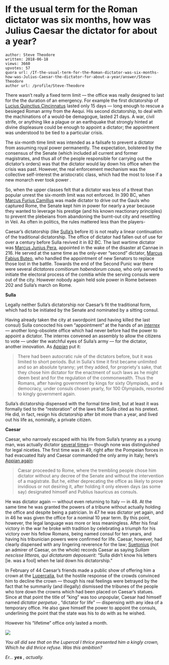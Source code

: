 # If the usual term for the Roman dictator was six months, how was Julius Caesar the dictator for about a year?

	author: Steve Theodore
	written: 2018-06-18
	views: 3660
	upvotes: 57
	quora url: /If-the-usual-term-for-the-Roman-dictator-was-six-months-how-was-Julius-Caesar-the-dictator-for-about-a-year/answer/Steve-Theodore
	author url: /profile/Steve-Theodore


There wasn’t really a fixed term limit — the office was really designed to last for the the duration of an emergency. For example the first dictatorship of [Lucius Quinctius Cincinnatus](https://en.wikipedia.org/wiki/Lucius_Quinctius_Cincinnatus#First_dictatorship) lasted only 15 days — long enough to rescue a besieged Roman army from the Aequi. His second dictatorship, to deal with the machinations of a would-be demagogue, lasted 21 days. A war, civil strife, or anything like a plague or an earthquake that strongly hinted at divine displeasure could be enough to appoint a dictator; the appointment was understood to be tied to a particular crisis.

The six-month time limit was intended as a failsafe to prevent a dictator from assuming royal power permanently. The expectation, bolstered by the consensus of the Senate (which included all current and former magistrates, and thus all of the people responsible for carrying out the dictator’s orders) was that the dictator would lay down his office when the crisis was past. However, the real enforcement mechanism was the collective self-interest the aristocratic class, which had the most to lose if a new monarch ever took power .

So, when the upper classes felt that a dictator was less of a threat than popular unrest the six-month limit was not enforced. In 390 BC, when [Marcus Furius Camillus](https://en.wikipedia.org/wiki/Marcus_Furius_Camillus) was made dictator to drive out the Gauls who captured Rome, the Senate kept him in power for nearly a year because they wanted to leverage his prestige (and his known reactionary principles) to prevent the plebeians from abandoning the burnt-out city and resettling in Veii. As often in politics, the rules mattered less than the players-

Caesar’s dictatorship (like [Sulla’s](https://en.wikipedia.org/wiki/Sulla) before it) is not really a linear continuation of the traditional dictatorship. The office of dictator had fallen out of use for over a century before Sulla revived it in 82 BC. The last wartime dictator was [Marcus Junius Pera](https://en.wikipedia.org/wiki/Marcus_Junius_Pera), appointed in the wake of the disaster at Cannae in 216. He served at the same time as the only-ever “second” dictator, [Marcus Fabius Buteo](https://en.wikipedia.org/wiki/Marcus_Fabius_Buteo), who handled the appointment of new Senators to replace those lost in the battle. Towards the end of the Second Punic war there were several _dictatores_  _comitiorum habendorum causa,_ who only served to initiate the electoral process of the comitia while the serving consuls were out of the city. However nobody again held sole power in Rome between 202 and Sulla’s march on Rome.

__Sulla__ 

Legally neither Sulla’s dictatorship nor Caesar’s fit the traditional form, which had to be initiated by the Senate and nominated by a sitting consul.

Having already taken the city at swordpoint (and having killed the last consul) Sulla concocted his own “appointment” at the hands of an _[interrex](https://en.wikipedia.org/wiki/Interrex)_ _—_ another long-obsolete office which had never before had the power to appoint a dictator. The interrex convened an assembly to allow the citizens to vote — under the watchful eyes of Sulla’s army — for the dictator, another innovation. As [Appian](http://www.perseus.tufts.edu/hopper/text?doc=Perseus%3Atext%3A1999.01.0232%3Abook%3D1%3Achapter%3D11) put it:

> There had been autocratic rule of the dictators before, but it was limited to short periods. But in Sulla's time it first became unlimited and so an absolute tyranny; yet they added, for propriety's sake, that they chose him dictator for the enactment of such laws as he might deem best and for the regulation of the commonwealth. Thus the Romans, after having government by kings for sixty Olympiads, and a democracy, under consuls chosen yearly, for 100 Olympiads, resorted to kingly government again.

Sulla’s dictatorship dispensed with the formal time limit, but at least it was formally tied to the “restoration” of the laws that Sulla cited as his pretext. He did, in fact, resign his dictatorship after bit more than a year, and lived out his life as, nominally, a private citizen.

__Caesar__ 

Caesar, who narrowly escaped with his life from Sulla’s tyranny as a young man, was actually dictator [several times](http://www.csun.edu/~hcfll004/datesjc.html)_—_ though none was distinguished for legal niceties. The first time was in 49, right after the Pompeian forces in had evacuated Italy and Caesar commanded the only army in Italy; here’s [Appian again](http://www.perseus.tufts.edu/hopper/text?doc=Perseus%3Atext%3A1999.01.0232%3Abook%3D2%3Achapter%3D7):

> Cæsar proceeded to Rome, where the trembling people chose him dictator without any decree of the Senate and without the intervention of a magistrate. But he, either deprecating the office as likely to prove invidious or not desiring it, after holding it only eleven days (as some say) designated himself and Publius Isauricus as consuls.

He was dictator again — without even returning to Italy — in 48. At the same time he was granted the powers of a tribune without actually holding the office and despite being a patrician. In 47 he was dictator yet again, and in 46 he was given the office for a nominal 10 year term. By this point, however, the legal language was more or less meaningless. After his final victory in the war he broke with tradition by celebrating a triumph for his victory over his fellow Romans, being named consul for ten years, and having his tribunician powers were confirmed for life. Caesar, however, had clearly dispensed with any lingering reverence for the law; [Suetonius](http://penelope.uchicago.edu/Thayer/L/Roman/Texts/Suetonius/12Caesars/Julius*.html#77) (not an admirer of Caesar, on the whole) records Caesar as saying _Sullam nescisse litteras, qui dictaturam deposuerit:_ “Sulla didn’t know his letters [ie. was a fool] when he laid down his dictatorship.”

In February of 44 Caesar’s friends made a public show of offering him a crown at the [Lupercalia](https://en.wikipedia.org/wiki/Lupercalia), but the hostile response of the crowds convinced him to decline the crown — though his real feelings were betrayed by the fact that he summarily (and illegally) dismissed the tribunes of the people who tore down the crowns which had been placed on Caesar’s statues. Since at that point the title of “king” was too unpopular, Caesar had himself named _dictator perpetuo_ , “dictator for life” — dispensing with any idea of a temporary office. He also gave himself the power to appoint the consuls, underlining the point that the state was his to do with as he wished.

However his “lifetime” office only lasted a month.

![](https://qph.fs.quoracdn.net/main-qimg-25793122f135530ce89231529921d191)

_You all did see that on the Lupercal
I thrice presented him a kingly crown,
Which he did thrice refuse. Was this ambition?_ 

_Er…_ ___yes___ _, actually._ 


